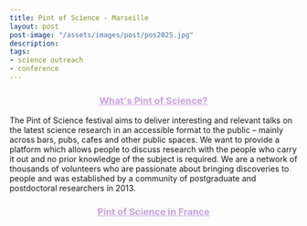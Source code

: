 ```yaml
---
title: Pint of Science - Marseille
layout: post
post-image: "/assets/images/post/pos2025.jpg"
description: 
tags:
- science outreach
- conference
---
```


<h3 style="text-align: center;"><a href="https://pintofscience.com/about/" style="color:#c9a0dc;text-align: center;">What's Pint of Science? </a></h3>

The Pint of Science festival aims to deliver interesting and relevant talks on the latest science research in an accessible format to the public – mainly across bars, pubs, cafes and other public spaces. We want to provide a platform which allows people to discuss research with the people who carry it out and no prior knowledge of the subject is required. We are a network of thousands of volunteers who are passionate about bringing discoveries to people and was established by a community of postgraduate and postdoctoral researchers in 2013. 

<h3 style="text-align: center;"><a href="https://pintofscience.fr/" style="color:#c9a0dc;text-align: center;">Pint of Science in France</a></h3>